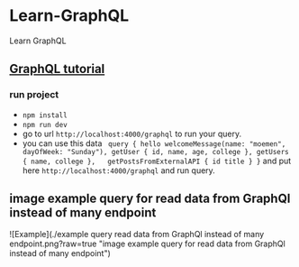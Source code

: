 # Learn-GraphQL
Learn GraphQL

## [GraphQL tutorial](https://www.youtube.com/playlist?list=PLdHg5T0SNpN1LfR4XZ8GY5nIeklHjFtSq)

### run project
* `npm install`
* `npm run dev`
* go to url `http://localhost:4000/graphql` to run your query.
* you can use this data `
  query {
  hello
  welcomeMessage(name: "moemen", dayOfWeek: "Sunday"),
  getUser {
  id,
  name,
  age,
  college
  },
  getUsers {
  name,
  college
  },  
  getPostsFromExternalAPI {
  id
  title
  }
  }` and put here `http://localhost:4000/graphql` and run query.

## image example query for read data from GraphQl instead of many endpoint
![Example](./example query read data from GraphQl instead of many endpoint.png?raw=true "image example query for read data from GraphQl instead of many endpoint")
